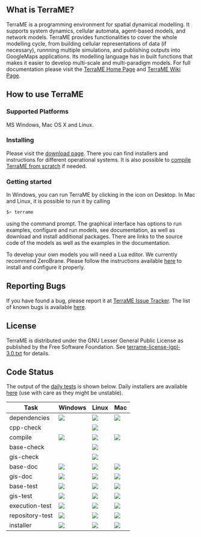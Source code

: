 ## What is TerraME?

TerraME is a programming environment for spatial dynamical modelling. It supports system dynamics, cellular automata, agent-based models, and network models. TerraME provides functionalities to cover the whole modelling cycle, from building cellular representations of data (if necessary), runnning multiple simulations, and publishing outputs into GoogleMaps applications. Its modelling language has in built functions that makes it easier to develop multi-scale and multi-paradigm models. For full documentation please visit the [TerraME Home Page](http://terrame.org) and [TerraME Wiki Page](https://github.com/TerraME/terrame/wiki).

## How to use TerraME

### Supported Platforms
MS Windows, Mac OS X and Linux.

### Installing

Please visit the [download page](https://github.com/TerraME/terrame/releases). There you can find installers and instructions for different operational systems. It is also possible to [compile TerraME from scratch](https://github.com/TerraME/terrame/wiki/Building-and-Configuring) if needed.

### Getting started

In Windows, you can run TerraME by clicking in the icon on Desktop. In Mac and Linux, it is possible to run it by calling

```bash
$> terrame
```

using the command prompt. The graphical interface has options to run examples, configure and run models,
see documentation, as well as download and install additional packages. There are links to the source code
of the models as well as the examples in the documentation.

To develop your own models you will need a Lua editor. We currently recommend ZeroBrane.
Please follow the instructions available [here](http://www.terrame.org/doku.php#editor) to install and configure it properly.

## Reporting Bugs
If you have found a bug, please report it at [TerraME Issue Tracker](https://github.com/TerraME/terrame/issues).
The list of known bugs is available [here](https://github.com/TerraME/terrame/issues?q=is%3Aopen+is%3Aissue+label%3Abug).

## License
TerraME is distributed under the GNU Lesser General Public License as published by the Free Software Foundation. See [terrame-license-lgpl-3.0.txt](https://github.com/TerraME/terrame/blob/master/licenses/terrame-license-lgpl-3.0.txt) for details.

## Code Status

The output of the [daily tests](http://www.dpi.inpe.br/jenkins/view/TerraME-Daily/) is shown below. Daily installers are available [here](http://www.dpi.inpe.br/jenkins-data/terrame/installers/) (use with care as they might be unstable).

| Task            | Windows | Linux | Mac |
|---|---|---|---|
| dependencies   | [<img src="http://www.dpi.inpe.br/jenkins/buildStatus/icon?job=terrame-terralib-build-windows-10">](http://www.dpi.inpe.br/jenkins/job/terrame-terralib-build-windows-10/lastBuild/consoleFull) | [<img src="http://www.dpi.inpe.br/jenkins/buildStatus/icon?job=terrame-terralib-build-linux-ubuntu-14.04">](http://www.dpi.inpe.br/jenkins/job/terrame-terralib-build-linux-ubuntu-14.04/lastBuild/consoleFull) | [<img src="http://www.dpi.inpe.br/jenkins/buildStatus/icon?job=terrame-terralib-build-mac-el-captain">](http://www.dpi.inpe.br/jenkins/job/terrame-terralib-build-mac-el-captain/lastBuild/consoleFull)|
| cpp-check       |  | [<img src="http://www.dpi.inpe.br/jenkins/buildStatus/icon?job=terrame-syntaxcheck-cpp-linux-ubuntu-14.04">](http://www.dpi.inpe.br/jenkins/job/terrame-syntaxcheck-cpp-linux-ubuntu-14.04/lastBuild/consoleFull) | |
| compile         | [<img src="http://www.dpi.inpe.br/jenkins/buildStatus/icon?job=terrame-build-windows-10">](http://www.dpi.inpe.br/jenkins/job/terrame-build-windows-10/lastBuild/consoleFull) | [<img src="http://www.dpi.inpe.br/jenkins/buildStatus/icon?job=terrame-build-linux-ubuntu-14.04">](http://www.dpi.inpe.br/jenkins/job/terrame-build-linux-ubuntu-14.04/lastBuild/consoleFull) | [<img src="http://www.dpi.inpe.br/jenkins/buildStatus/icon?job=terrame-build-mac-el-captain">](http://www.dpi.inpe.br/jenkins/job/terrame-build-mac-el-captain/lastBuild/consoleFull)|
| base-check       |  | [<img src="http://www.dpi.inpe.br/jenkins/buildStatus/icon?job=terrame-code-analysis-base-linux-ubuntu-14.04">](http://www.dpi.inpe.br/jenkins/job/terrame-code-analysis-base-linux-ubuntu-14.04/lastBuild/consoleFull) | |
| gis-check       |  | [<img src="http://www.dpi.inpe.br/jenkins/buildStatus/icon?job=terrame-code-analysis-gis-linux-ubuntu-14.04">](http://www.dpi.inpe.br/jenkins/job/terrame-code-analysis-gis-linux-ubuntu-14.04/lastBuild/consoleFull) | |
| base-doc        | [<img src="http://www.dpi.inpe.br/jenkins/buildStatus/icon?job=terrame-doc-base-windows-10">](http://www.dpi.inpe.br/jenkins/job/terrame-doc-base-windows-10/lastBuild/consoleFull) | [<img src="http://www.dpi.inpe.br/jenkins/buildStatus/icon?job=terrame-doc-base-linux-ubuntu-14.04">](http://www.dpi.inpe.br/jenkins/job/terrame-doc-base-linux-ubuntu-14.04/lastBuild/consoleFull)| [<img src="http://www.dpi.inpe.br/jenkins/buildStatus/icon?job=terrame-doc-base-mac-el-captain">](http://www.dpi.inpe.br/jenkins/job/terrame-doc-base-mac-el-captain/lastBuild/consoleFull)|
| gis-doc    |[<img src="http://www.dpi.inpe.br/jenkins/buildStatus/icon?job=terrame-doc-gis-windows-10">](http://www.dpi.inpe.br/jenkins/job/terrame-doc-gis-windows-10/lastBuild/consoleFull) | [<img src="http://www.dpi.inpe.br/jenkins/buildStatus/icon?job=terrame-doc-gis-linux-ubuntu-14.04">](http://www.dpi.inpe.br/jenkins/job/terrame-doc-gis-linux-ubuntu-14.04/lastBuild/consoleFull)| [<img src="http://www.dpi.inpe.br/jenkins/buildStatus/icon?job=terrame-doc-gis-mac-el-captain">](http://www.dpi.inpe.br/jenkins/job/terrame-doc-gis-mac-el-captain/lastBuild/consoleFull)|
| base-test       | [<img src="http://www.dpi.inpe.br/jenkins/buildStatus/icon?job=terrame-unittest-base-windows-10">](http://www.dpi.inpe.br/jenkins/job/terrame-unittest-base-windows-10/lastBuild/consoleFull) | [<img src="http://www.dpi.inpe.br/jenkins/buildStatus/icon?job=terrame-unittest-base-linux-ubuntu-14.04">](http://www.dpi.inpe.br/jenkins/job/terrame-unittest-base-linux-ubuntu-14.04/lastBuild/consoleFull) | [<img src="http://www.dpi.inpe.br/jenkins/buildStatus/icon?job=terrame-unittest-base-mac-el-captain">](http://www.dpi.inpe.br/jenkins/job/terrame-unittest-base-mac-el-captain/lastBuild/consoleFull) |
| gis-test   | [<img src="http://www.dpi.inpe.br/jenkins/buildStatus/icon?job=terrame-unittest-gis-windows-10">](http://www.dpi.inpe.br/jenkins/job/terrame-unittest-gis-windows-10/lastBuild/consoleFull) | [<img src="http://www.dpi.inpe.br/jenkins/buildStatus/icon?job=terrame-unittest-gis-linux-ubuntu-14.04">](http://www.dpi.inpe.br/jenkins/job/terrame-unittest-gis-linux-ubuntu-14.04/lastBuild/consoleFull) | [<img src="http://www.dpi.inpe.br/jenkins/buildStatus/icon?job=terrame-unittest-gis-mac-el-captain">](http://www.dpi.inpe.br/jenkins/job/terrame-unittest-gis-mac-el-captain/lastBuild/consoleFull) |
| execution-test  | [<img src="http://www.dpi.inpe.br/jenkins/buildStatus/icon?job=terrame-test-execution-windows-10">](http://www.dpi.inpe.br/jenkins/job/terrame-test-execution-windows-10/lastBuild/consoleFull) | [<img src="http://www.dpi.inpe.br/jenkins/buildStatus/icon?job=terrame-test-execution-linux-ubuntu-14.04">](http://www.dpi.inpe.br/jenkins/job/terrame-test-execution-linux-ubuntu-14.04/lastBuild/consoleFull)| [<img src="http://www.dpi.inpe.br/jenkins/buildStatus/icon?job=terrame-test-execution-mac-el-captain">](http://www.dpi.inpe.br/jenkins/job/terrame-test-execution-mac-el-captain/lastBuild/consoleFull) |
| repository-test | [<img src="http://www.dpi.inpe.br/jenkins/buildStatus/icon?job=terrame-repository-test-windows-10">](http://www.dpi.inpe.br/jenkins/job/terrame-repository-test-windows-10/lastBuild/consoleFull) | [<img src="http://www.dpi.inpe.br/jenkins/buildStatus/icon?job=terrame-repository-test-linux-ubuntu-14.04">](http://www.dpi.inpe.br/jenkins/job/terrame-repository-test-linux-ubuntu-14.04/lastBuild/consoleFull) | [<img src="http://www.dpi.inpe.br/jenkins/buildStatus/icon?job=terrame-repository-test-mac-el-captain">](http://www.dpi.inpe.br/jenkins/job/terrame-repository-test-mac-el-captain/lastBuild/consoleFull)|
| installer | [<img src="http://www.dpi.inpe.br/jenkins/buildStatus/icon?job=terrame-installer-windows-10">](http://www.dpi.inpe.br/jenkins/job/terrame-installer-windows-10/lastBuild/consoleFull) | [<img src="http://www.dpi.inpe.br/jenkins/buildStatus/icon?job=terrame-installer-linux-ubuntu-14.04">](http://www.dpi.inpe.br/jenkins/job/terrame-installer-linux-ubuntu-14.04/lastBuild/consoleFull) | [<img src="http://www.dpi.inpe.br/jenkins/buildStatus/icon?job=terrame-installer-mac-el-captain">](http://www.dpi.inpe.br/jenkins/job/terrame-installer-mac-el-captain/lastBuild/consoleFull) |

